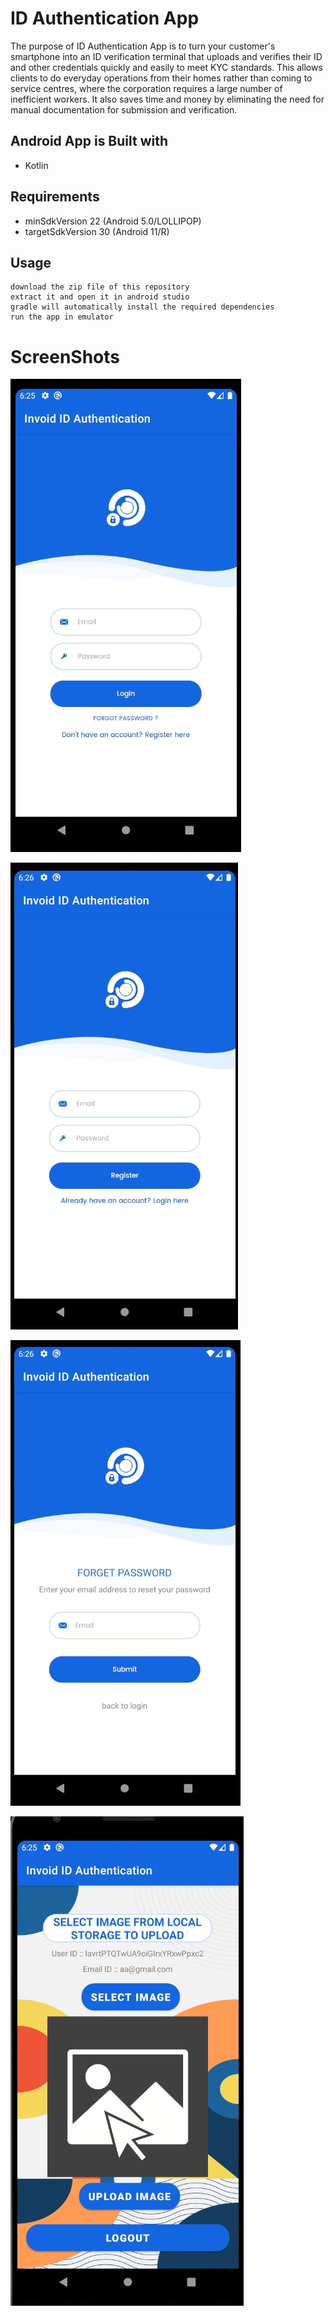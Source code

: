 # ID Authentication App

The purpose of ID Authentication App is to turn your customer's smartphone into an ID verification terminal that uploads and verifies their ID and other credentials quickly and easily to meet KYC standards. 
This allows clients to do everyday operations from their homes rather than coming to service centres, 
where the corporation requires a large number of inefficient workers. 
It also saves time and money by eliminating the need for manual documentation for submission and verification.

## Android App is Built with 
- Kotlin

## Requirements
- minSdkVersion 22 (Android 5.0/LOLLIPOP)
- targetSdkVersion 30 (Android 11/R)

## Usage
```
download the zip file of this repository
extract it and open it in android studio
gradle will automatically install the required dependencies 
run the app in emulator
```

# ScreenShots
![Login](https://github.com/code2me/Invoid/blob/main/img/loginActivity.jpg?raw=true)

![Register](https://github.com/code2me/Invoid/blob/main/img/RegisterActivity.jpg?raw=true)

![Reset Password](https://github.com/code2me/Invoid/blob/main/img/resetPassword.jpg?raw=true)

![Main Screen](https://github.com/code2me/Invoid/blob/main/img/mainScreen.jpg?raw=true)


